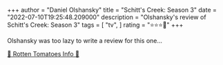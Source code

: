 +++
author = "Daniel Olshansky"
title = "Schitt's Creek: Season 3"
date = "2022-07-10T19:25:48.209000"
description = "Olshansky's review of Schitt's Creek: Season 3"
tags = [
    "tv",
]
rating = "⭐⭐⭐🌟"
+++

Olshansky was too lazy to write a review for this one...

[🍅 Rotten Tomatoes Info 🍅](https://www.rottentomatoes.com//tv/schitts_creek/s03)